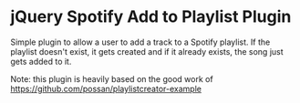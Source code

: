 # jQuery Spotify Add to Playlist Plugin
Simple plugin to allow a user to add a track to a Spotify playlist. If the playlist doesn't exist, it gets created and if it already exists, the song just gets added to it.

Note: this plugin is heavily based on the good work of https://github.com/possan/playlistcreator-example

